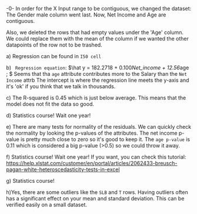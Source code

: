 -0- In order for the X Input range to be contiguous, we changed the dataset:
The Gender male column went last.
Now, Net Income and Age are contiguous.

Also, we deleted the rows that had empty values under the 'Age' column.
We could replace them with the mean of the column if we wanted the other datapoints of the row not to be trashed.

a) Regression can be found in `I50 cell`

b) ` Regression equation`: $\hat y = 182.2718 + 0.100*Net_income + 12.56*age ; $
Seems that tha `age` attribute contributes more to the Salary than the `Net Income` attrb
The intercept is where the regression line meets the y-axis and it's 'ok' if you think
that we talk in thousands.

c) The R-squared is 0.45 which is just below average.
This means that the model does not fit the data so good.

d) Statistics course! Wait one year!

e) There are many tests for normality of the residuals.
We can quickly check the normality by looking the p-values of the attributes.
The net income p-value is pretty much close to zero so it's good to keep it.
The `age p-value` is 0.11 which is considered a big p-value (>0.5) so we could throw it away.

f) Statistics course! Wait one year!
If you want, you can check this tutorial: https://help.xlstat.com/customer/en/portal/articles/2062433-breusch-pagan-white-heteroscedasticity-tests-in-excel

g) Statistics course!

h)Yes, there are some outliers like the `SLB` and `T` rows.
Having outliers often has a significant effect on your mean and standard deviation.
This can be verified easily on a small dataset.